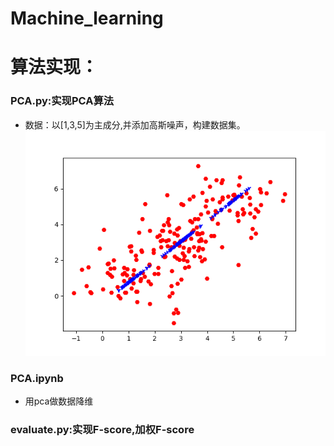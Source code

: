 # Machine_learning

# 算法实现：

### PCA.py:实现PCA算法
+ 数据：以[1,3,5]为主成分,并添加高斯噪声，构建数据集。
![pca](./pca.png)

### PCA.ipynb
+ 用pca做数据降维

### evaluate.py:实现F-score,加权F-score
